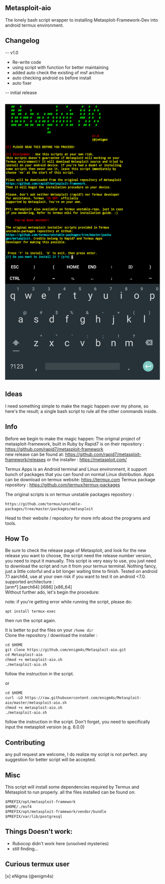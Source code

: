## Metasploit-aio
The lonely bash script wrapper to installing Metasploit-Framework-Dev into android termux environment.

## Changelog

-- v1.0
   - Re-write code
   - using script with function for better maintaining
   - added auto check the existing of msf archive
   - auto checking android os before install
   - auto fixer

-- initial release

## <p align="center">![Screenshot](https://github.com/enigm4s/Metasploit-aio/blob/master/Screenshot_20200821-184853.png)

## Ideas
I need something simple to make the magic happen over my phone, so here's the result; a single bash script to rule all the other commands inside.

## Info
Before we begin to make the magic happen:
The original project of metasploit-framework, built in Ruby by Rapid7 is on their repository :</br>
https://github.com/rapid7/metasploit-framework</br>
new release can be found at:
https://github.com/rapid7/metasploit-framework/releases
or the installer :
https://metasploit.com/

Termux Apps is an Android terminal and Linux environment, it support bunch of packages that you can found on normal Linux distribution.
Apps can be download on termux website:
https://termux.com
Termux package repository :
https://github.com/termux/termux-packages

The original scripts is on termux unstable packages repository :
```
https://github.com/termux/unstable-packages/tree/master/packages/metasploit
```
Head to their website / repository for more info about the programs and tools.

## How To
Be sure to check the release page of Metasploit, and look for the new release you want to choose,
the script need the release number version, you need to input it manually.
This script is very easy to use, you just need to download the script and run it from your termux terminal.
Nothing fancy, just a little colorful and a bit longer waiting time to finish.
Tested on android 7.1 aarch64, use at your own risk if you want to test it on android <7.0.
supported architecture :</br>
[arm*] [aarch64] [i686] [x86_64]</br>
Without further ado, let's begin the procedure:

note: if you're getting error while running the script, please do:
```
apt install termux-exec
```
then run the script again.

It is better to put the files on your `/home dir` </br>
Clone the repository / download the installer :
```
cd $HOME
git clone https://github.com/enigm4s/Metasploit-aio.git
cd Metasploit-aio
chmod +x metasploit-aio.sh
./metasploit-aio.sh
```
follow the instruction in the script.

or
```
cd $HOME
curl -LO https://raw.githubusercontent.com/enigm4s/Metasploit-aio/master/metasploit-aio.sh
chmod +x metasploit-aio.sh
./metasploit-aio.sh
```
follow the instruction in the script.
Don't forget, you need to specifically input the metasploit version (e.g. 6.0.0)

## Contributing
any pull request are welcome, I do realize my script is not perfect. any suggestion for better script will be accepted.

## Misc
This script will install some dependencies required by Termux and Metasploit to run properly.
all the files installed can be found on:
```
$PREFIX/opt/metasploit-framework
$HOME/./msf4
$PREFIX/opt/metasploit-framework/vendor/bundle
$PREFIX/var/lib/postgresql
```

## Things Doesn't work:
- Rubocop didn't work here (unsolved mysteries)
- still finding...

## Curious termux user
[x] eNigma (@enigm4s)
